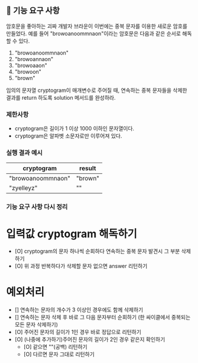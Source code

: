 ## 🚀 기능 요구 사항

암호문을 좋아하는 괴짜 개발자 브라운이 이번에는 중복 문자를 이용한 새로운 암호를 만들었다. 예를 들어 "browoanoommnaon"이라는 암호문은 다음과 같은 순서로 해독할 수 있다.

1. "browoanoommnaon"
2. "browoannaon"
3. "browoaaon"
4. "browoon"
5. "brown"

임의의 문자열 cryptogram이 매개변수로 주어질 때, 연속하는 중복 문자들을 삭제한 결과를 return 하도록 solution 메서드를 완성하라.

### 제한사항

- cryptogram은 길이가 1 이상 1000 이하인 문자열이다.
- cryptogram은 알파벳 소문자로만 이루어져 있다.

### 실행 결과 예시

| cryptogram        | result  |
| ----------------- | ------- |
| "browoanoommnaon" | "brown" |
| "zyelleyz"        | ""      |

### 기능 요구 사항 다시 정리

# 입력값 cryptogram 해독하기

- [O] cryptogram의 문자 하나씩 순회하다 연속하는 중복 문자 발견시 그 부분 삭제하기
- [O] 위 과정 반복하다가 삭제할 문자 없으면 answer 리턴하기

# 예외처리

- [] 연속하는 문자의 개수가 3 이상인 경우에도 함께 삭제하기
- [] 연속하는 문자 삭제 후 바로 그 다음 문자부터 순회하기 (한 싸이클에서 중복되는 모든 문자 삭제하기)
- [O] 주어진 문자의 길이가 1인 경우 바로 정답으로 리턴하기
- [O] (나중에 추가하기)주어진 문자의 길이가 2인 경우 같은지 확인하기
  - [O] 같으면 ""(공백) 리턴하기
  - [O] 다르면 문자 그대로 리턴하기
